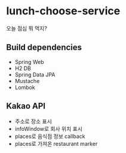 # lunch-choose-service
오늘 점심 뭐 먹지?
## Build dependencies
- Spring Web
- H2 DB
- Spring Data JPA
- Mustache
- Lombok
## Kakao API
- 주소로 장소 표시
- infoWindow로 회사 위치 표시
- places로 음식점 정보 callback
- places로 가져온 restaurant marker